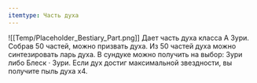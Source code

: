 ```yaml
---
itemtype: Часть духа
---
```

![[Temp/Placeholder_Bestiary_Part.png]]
Дает часть духа класса А Зури. Собрав 50 частей, можно призвать духа. Из 50 частей духа можно синтезировать ларь духа. В сундуке можно получить на выбор: Зури либо Блеск · Зури. Если дух достиг максимальной звездности, вы получите пыль духа х4.

